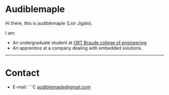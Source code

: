 # Audiblemaple
Hi there, this is audiblemaple (Lior Jigalo).

I am:
* An undergraduate student at [ORT Braude college of engineering](https://w3.braude.ac.il/?lang=en)
* An apprentice at a company dealing with embedded solutions.
---
# Contact
* E-mail: ```C audiblemaple@gmail.com
